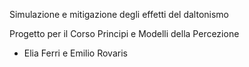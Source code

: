 Simulazione e mitigazione degli effetti del daltonismo

Progetto per il Corso Principi e Modelli della Percezione
- Elia Ferri e Emilio Rovaris
